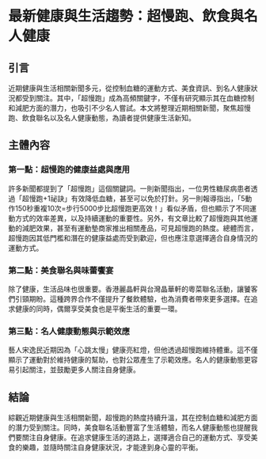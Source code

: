 # 最新健康與生活趨勢：超慢跑、飲食與名人健康

## 引言

近期健康與生活相關新聞多元，從控制血糖的運動方式、美食資訊、到名人健康狀況都受到關注。其中，「超慢跑」成為高頻關鍵字，不僅有研究顯示其在血糖控制和減肥方面的潛力，也吸引不少名人嘗試。本文將整理近期相關新聞，聚焦超慢跑、飲食聯名以及名人健康動態，為讀者提供健康生活新知。

## 主體內容

### 第一點：超慢跑的健康益處與應用

許多新聞都提到了「超慢跑」這個關鍵詞。一則新聞指出，一位男性糖尿病患者透過「超慢跑+1祕訣」有效降低血糖，甚至可以免於打針。另一則報導指出，「5動作150秒重複10次=步行5000步比超慢跑更高效！」看似矛盾，但也顯示了不同運動方式的效率差異，以及持續運動的重要性。另外，有文章比較了超慢跑與其他運動的減肥效果，甚至有運動墊商家推出相關產品，可見超慢跑的熱度。總體而言，超慢跑因其低門檻和潛在的健康益處而受到歡迎，但也應注意選擇適合自身情況的運動方式。

### 第二點：美食聯名與味蕾饗宴

除了健康，生活品味也很重要。香港麗晶軒與台灣晶華軒的粵菜聯名活動，讓饕客們引頸期盼。這種跨界合作不僅提升了餐飲體驗，也為消費者帶來更多選擇。在追求健康的同時，偶爾享受美食也是平衡生活的重要一環。

### 第三點：名人健康動態與示範效應

藝人宋逸民近期因為「心跳太慢」健康亮紅燈，但他透過超慢跑維持體重。這不僅顯示了運動對於維持健康的幫助，也對公眾產生了示範效應。名人的健康動態更容易引起關注，並鼓勵更多人關注自身健康。

## 結論

綜觀近期健康與生活相關新聞，超慢跑的熱度持續升溫，其在控制血糖和減肥方面的潛力受到關注。同時，美食聯名活動豐富了生活體驗，而名人健康動態也提醒我們要關注自身健康。在追求健康生活的道路上，選擇適合自己的運動方式、享受美食的樂趣，並隨時關注自身健康狀況，才能達到身心靈的平衡。
